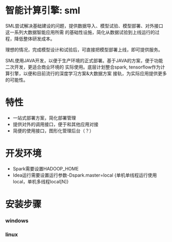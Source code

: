 # 智能计算引擎: sml

SML尝试解决基础建设的问题，提供数据导入、模型试验、模型部署、对外接口这一系列大数据智能应用所需
的基础性设施，简化从数据试验到上线运行的过程，降低整体研发成本。

理想的情况，完成模型设计和试验后，可直接把模型部署上线，即可提供服务。

SML使用JAVA开发，以便于生产环境的正式部署。基于JAVA的方案，便于功能二次开发，更适合商业环境的
实际使用。底层计划整合spark, tensorflow作为计算引擎，以便和目前流行的深度学习方案&大数据方案
接轨，为实际应用提供更多的可能性。

# 特性

- 一站式部署方案，简化部署管理
- 提供对外的调用接口，便于和其他应用对接
- 简便的使用接口，图形化管理后台（？）

# 开发环境

- Spark需要设置HADOOP_HOME
- Idea运行需要设置运行参数-Dspark.master=local {单机单线程运行使用local，单机多线程local[N]}

# 安装步骤

### windows

### linux

